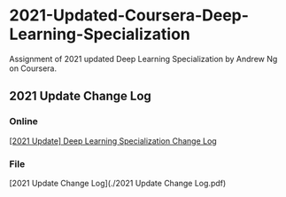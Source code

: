 # 2021-Updated-Coursera-Deep-Learning-Specialization

Assignment of 2021 updated Deep Learning Specialization by Andrew Ng on Coursera.

## 2021 Update Change Log

### Online

[[2021 Update] Deep Learning Specialization Change Log](https://docs.google.com/document/d/18XRvooe-ZbPZrjqbrbEa8LxWrfx7OPMugvbCPglY9Fo/edit)

### File

[2021 Update Change Log](./2021 Update Change Log.pdf)
